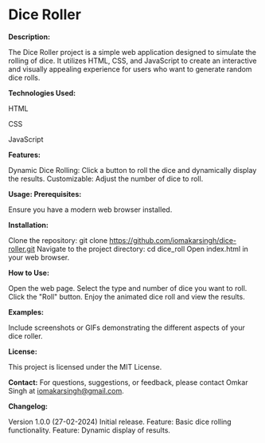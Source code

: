 # Dice Roller


**Description:**


The Dice Roller project is a simple web application designed to simulate the rolling of dice. It utilizes HTML, CSS, and JavaScript to create an interactive and visually appealing experience for users who want to generate random dice rolls.

**Technologies Used:**


HTML

CSS

JavaScript

**Features:**


Dynamic Dice Rolling: Click a button to roll the dice and dynamically display the results.
Customizable: Adjust the number of dice to roll.

**Usage:
Prerequisites:**


Ensure you have a modern web browser installed.

**Installation:**


Clone the repository: git clone https://github.com/iomakarsingh/dice-roller.git
Navigate to the project directory: cd dice_roll
Open index.html in your web browser.

**How to Use:**


Open the web page.
Select the type and number of dice you want to roll.
Click the "Roll" button.
Enjoy the animated dice roll and view the results.


**Examples:**


Include screenshots or GIFs demonstrating the different aspects of your dice roller.

**License:**


This project is licensed under the MIT License.

**Contact:**
For questions, suggestions, or feedback, please contact Omkar Singh at iomakarsingh@gmail.com.

**Changelog:**


Version 1.0.0 (27-02-2024)
Initial release.
Feature: Basic dice rolling functionality.
Feature: Dynamic display of results.
